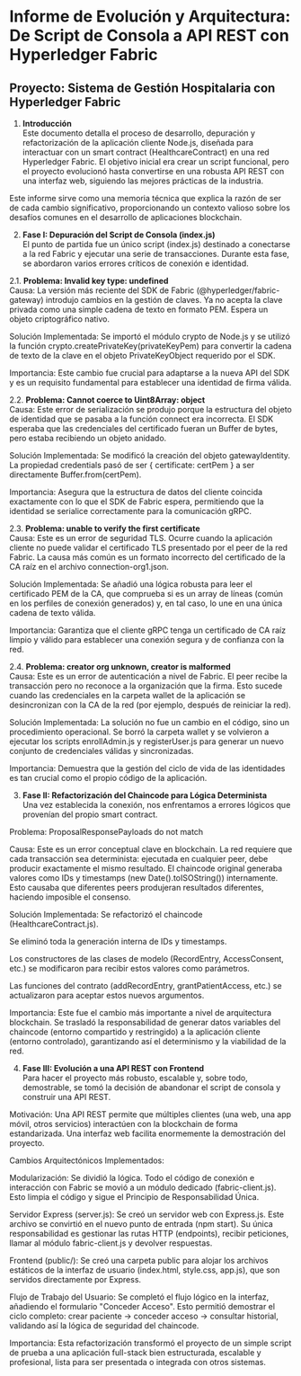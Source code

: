 # Informe de Evolución y Arquitectura: De Script de Consola a API REST con Hyperledger Fabric  
## Proyecto: Sistema de Gestión Hospitalaria con Hyperledger Fabric  

1. **Introducción**  
Este documento detalla el proceso de desarrollo, depuración y refactorización de la aplicación cliente Node.js, diseñada para interactuar con un smart contract (HealthcareContract) en una red Hyperledger Fabric. El objetivo inicial era crear un script funcional, pero el proyecto evolucionó hasta convertirse en una robusta API REST con una interfaz web, siguiendo las mejores prácticas de la industria.  

Este informe sirve como una memoria técnica que explica la razón de ser de cada cambio significativo, proporcionando un contexto valioso sobre los desafíos comunes en el desarrollo de aplicaciones blockchain.  

2. **Fase I: Depuración del Script de Consola (index.js)**  
El punto de partida fue un único script (index.js) destinado a conectarse a la red Fabric y ejecutar una serie de transacciones. Durante esta fase, se abordaron varios errores críticos de conexión e identidad.  

2.1. **Problema: Invalid key type: undefined**  
Causa: La versión más reciente del SDK de Fabric (@hyperledger/fabric-gateway) introdujo cambios en la gestión de claves. Ya no acepta la clave privada como una simple cadena de texto en formato PEM. Espera un objeto criptográfico nativo.  

Solución Implementada: Se importó el módulo crypto de Node.js y se utilizó la función crypto.createPrivateKey(privateKeyPem) para convertir la cadena de texto de la clave en el objeto PrivateKeyObject requerido por el SDK.  

Importancia: Este cambio fue crucial para adaptarse a la nueva API del SDK y es un requisito fundamental para establecer una identidad de firma válida.  
 
2.2. **Problema: Cannot coerce to Uint8Array: object**  
Causa: Este error de serialización se produjo porque la estructura del objeto de identidad que se pasaba a la función connect era incorrecta. El SDK esperaba que las credenciales del certificado fueran un Buffer de bytes, pero estaba recibiendo un objeto anidado.  

Solución Implementada: Se modificó la creación del objeto gatewayIdentity. La propiedad credentials pasó de ser { certificate: certPem } a ser directamente Buffer.from(certPem).  

Importancia: Asegura que la estructura de datos del cliente coincida exactamente con lo que el SDK de Fabric espera, permitiendo que la identidad se serialice correctamente para la comunicación gRPC.  

2.3. **Problema: unable to verify the first certificate**  
Causa: Este es un error de seguridad TLS. Ocurre cuando la aplicación cliente no puede validar el certificado TLS presentado por el peer de la red Fabric. La causa más común es un formato incorrecto del certificado de la CA raíz en el archivo connection-org1.json.  

Solución Implementada: Se añadió una lógica robusta para leer el certificado PEM de la CA, que comprueba si es un array de líneas (común en los perfiles de conexión generados) y, en tal caso, lo une en una única cadena de texto válida.  

Importancia: Garantiza que el cliente gRPC tenga un certificado de CA raíz limpio y válido para establecer una conexión segura y de confianza con la red.  

2.4. **Problema: creator org unknown, creator is malformed**  
Causa: Este es un error de autenticación a nivel de Fabric. El peer recibe la transacción pero no reconoce a la organización que la firma. Esto sucede cuando las credenciales en la carpeta wallet de la aplicación se desincronizan con la CA de la red (por ejemplo, después de reiniciar la red).  

Solución Implementada: La solución no fue un cambio en el código, sino un procedimiento operacional. Se borró la carpeta wallet y se volvieron a ejecutar los scripts enrollAdmin.js y registerUser.js para generar un nuevo conjunto de credenciales válidas y sincronizadas.  

Importancia: Demuestra que la gestión del ciclo de vida de las identidades es tan crucial como el propio código de la aplicación.  
 
3. **Fase II: Refactorización del Chaincode para Lógica Determinista**  
Una vez establecida la conexión, nos enfrentamos a errores lógicos que provenían del propio smart contract.  

Problema: ProposalResponsePayloads do not match  

Causa: Este es un error conceptual clave en blockchain. La red requiere que cada transacción sea determinista: ejecutada en cualquier peer, debe producir exactamente el mismo resultado. El chaincode original generaba valores como IDs y timestamps (new Date().toISOString()) internamente. Esto causaba que diferentes peers produjeran resultados diferentes, haciendo imposible el consenso.  

Solución Implementada: Se refactorizó el chaincode (HealthcareContract.js).  

Se eliminó toda la generación interna de IDs y timestamps.  

Los constructores de las clases de modelo (RecordEntry, AccessConsent, etc.) se modificaron para recibir estos valores como parámetros.  

Las funciones del contrato (addRecordEntry, grantPatientAccess, etc.) se actualizaron para aceptar estos nuevos argumentos.  

Importancia: Este fue el cambio más importante a nivel de arquitectura blockchain. Se trasladó la responsabilidad de generar datos variables del chaincode (entorno compartido y restringido) a la aplicación cliente (entorno controlado), garantizando así el determinismo y la viabilidad de la red.  

4. **Fase III: Evolución a una API REST con Frontend**  
Para hacer el proyecto más robusto, escalable y, sobre todo, demostrable, se tomó la decisión de abandonar el script de consola y construir una API REST.  

Motivación: Una API REST permite que múltiples clientes (una web, una app móvil, otros servicios) interactúen con la blockchain de forma estandarizada. Una interfaz web facilita enormemente la demostración del proyecto.  

Cambios Arquitectónicos Implementados:  

Modularización: Se dividió la lógica. Todo el código de conexión e interacción con Fabric se movió a un módulo dedicado (fabric-client.js). Esto limpia el código y sigue el Principio de Responsabilidad Única.  

Servidor Express (server.js): Se creó un servidor web con Express.js. Este archivo se convirtió en el nuevo punto de entrada (npm start). Su única responsabilidad es gestionar las rutas HTTP (endpoints), recibir peticiones, llamar al módulo fabric-client.js y devolver respuestas.  

Frontend (public/): Se creó una carpeta public para alojar los archivos estáticos de la interfaz de usuario (index.html, style.css, app.js), que son servidos directamente por Express.  

Flujo de Trabajo del Usuario: Se completó el flujo lógico en la interfaz, añadiendo el formulario "Conceder Acceso". Esto permitió demostrar el ciclo completo: crear paciente -> conceder acceso -> consultar historial, validando así la lógica de seguridad del chaincode.  

Importancia: Esta refactorización transformó el proyecto de un simple script de prueba a una aplicación full-stack bien estructurada, escalable y profesional, lista para ser presentada o integrada con otros sistemas.  

